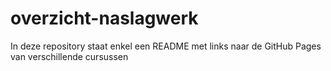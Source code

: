 # overzicht-naslagwerk
In deze repository staat enkel een README met links naar de GitHub Pages van verschillende cursussen

